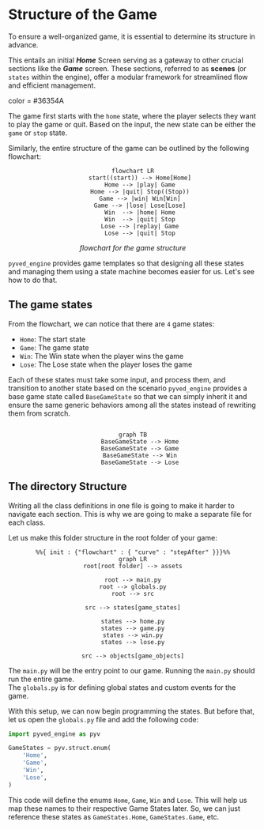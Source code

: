 # Structure of the Game

To ensure a well-organized game, it is essential to determine its structure in advance.

This entails an initial
**_Home_** Screen serving as a gateway to other crucial sections like the **_Game_** screen. These sections, referred
to as **scenes** (or `states` within the engine), offer a modular framework for streamlined flow and efficient
management.

color = #36354A

The game first starts with the `home` state, where the player selects they want to play the game or quit.
Based on the input, the new state can be either the `game` or `stop` state.

Similarly, the entire structure of the game can be outlined by the following flowchart:

<div align="center">

```mermaid
flowchart LR
    start((start)) --> Home[Home]
    Home --> |play| Game
    Home --> |quit| Stop((Stop))
    Game --> |win| Win[Win]
    Game --> |lose| Lose[Lose]
    Win  --> |home| Home
    Win  --> |quit| Stop
    Lose --> |replay| Game
    Lose --> |quit| Stop
```

*flowchart for the game structure*
</div>

`pyved_engine` provides game templates so that designing all these states and managing them using a state machine
becomes
easier for us. Let's see how to do that.

## The game states

From the flowchart, we can notice that there are `4` game states:

- `Home`: The start state
- `Game`: The game state
- `Win`: The Win state when the player wins the game
- `Lose`: The Lose state when the player loses the game

Each of these states must take some input, and process them, and transition to another state based on the scenario
`pyved_engine` provides a base game state called `BaseGameState` so that we can simply inherit it
and ensure the same generic behaviors among all the states instead of rewriting them from scratch.

<div align="center">

```mermaid

graph TB
    BaseGameState --> Home
    BaseGameState --> Game
    BaseGameState --> Win
    BaseGameState --> Lose
```
</div>

## The directory Structure

Writing all the class definitions in one file is going to make it harder to navigate each
section. This is why we are going to make a separate file for each class.

Let us make this folder structure in the root folder of your game:

<div align="center">

```mermaid
%%{ init : {"flowchart" : { "curve" : "stepAfter" }}}%%
graph LR
root[root folder] --> assets

root --> main.py
root --> globals.py
root --> src

src --> states[game_states]
 
states --> home.py
states --> game.py
states --> win.py
states --> lose.py

src --> objects[game_objects]

```
</div>

The `main.py` will be the entry point to our game. Running the `main.py` should run
the entire game.<br>
The `globals.py` is for defining global states and custom events for the game.

With this setup, we can now begin programming the states.
But before that, let us open the `globals.py` file and add the following code:

```python
import pyved_engine as pyv

GameStates = pyv.struct.enum(
    'Home',
    'Game',
    'Win',
    'Lose',
)
```

This code will define the enums `Home`, `Game`,
`Win` and `Lose`. This will help us map these names to
their respective Game States later. So, we can just reference
these states as `GameStates.Home`, `GameStates.Game`, etc.
